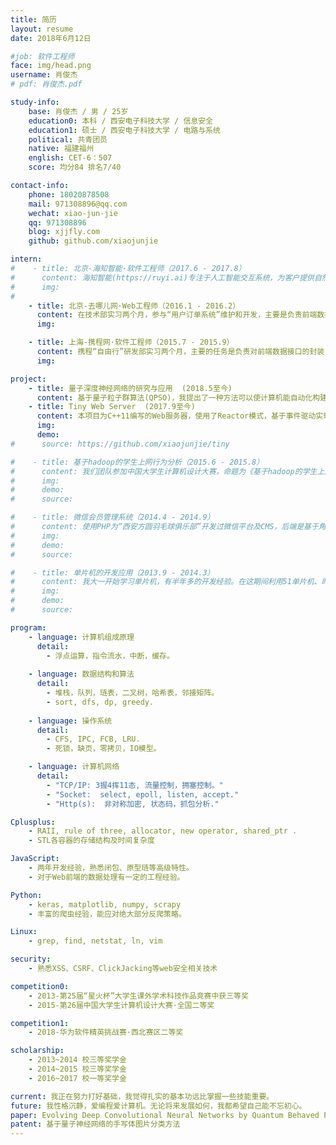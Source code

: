 ```yaml
---
title: 简历
layout: resume
date: 2018年6月12日

#job: 软件工程师
face: img/head.png
username: 肖俊杰
# pdf: 肖俊杰.pdf

study-info:
    base: 肖俊杰 / 男 / 25岁
    education0: 本科 / 西安电子科技大学 / 信息安全
    education1: 硕士 / 西安电子科技大学 / 电路与系统
    political: 共青团员
    native: 福建福州
    english: CET-6：507
    score: 均分84 排名7/40

contact-info:
    phone: 18020878508
    mail: 971308896@qq.com
    wechat: xiao-jun-jie
    qq: 971308896
    blog: xjjfly.com
    github: github.com/xiaojunjie

intern:
#    - title: 北京-海知智能·软件工程师（2017.6 - 2017.8）
#      content: 海知智能(https://ruyi.ai)专注于人工智能交互系统，为客户提供自然语言理解和开放知识图谱的技术接口。我负责数据的爬取、清洗、入库工作，对各种反爬策略有深入的了解，能够处理复杂数据。最后还对爬虫框架进行改进，更好地满足公司的业务需求。
#      img:
#
    - title: 北京-去哪儿网·Web工程师（2016.1 - 2016.2）
      content: 在技术部实习两个月，参与“用户订单系统”维护和开发，主要是负责前端数据处理，用avalon重构前端模块，完成“用户订单系统”的升级。实习期间，我的编程能力能到了很大的提高，能够独立解决一些复杂的web工程问题。
      img:

    - title: 上海-携程网·软件工程师（2015.7 - 2015.9）
      content: 携程“自由行”研发部实习两个月，主要的任务是负责对前端数据接口的封装，基于nodejs的事件驱动模型进行数据处理。这期间我对MVC架构有深入的了解，并学会了团队合作开发和企业级应用的发布、更新及维护。
      img:

project:
    - title: 量子深度神经网络的研究与应用  (2018.5至今)
      content: 基于量子粒子群算法(QPSO)，我提出了一种方法可以使计算机能自动化构建不同的卷积神经网络(CNN)来处理不同的图像分类任务，其中的创新点于全程无需人工经验的干涉，并且充分发挥了量子的不确定性以降低计算代价。
    - title: Tiny Web Server  (2017.9至今)
      content: 本项目为C++11编写的Web服务器，使用了Reactor模式，基于事件驱动实现了线程的异步唤醒，使用状态机解析了get、head请求，可处理静态资源，并实现了异步日志，无任何第三方库。
      img:
      demo:
#      source: https://github.com/xiaojunjie/tiny

#    - title: 基于hadoop的学生上网行为分析（2015.6 - 2015.8）
#      content: 我们团队参加中国大学生计算机设计大赛，命题为《基于hadoop的学生上网行为分析》。我是负责数据可视化创新设计，不拘泥于传统单调的图表，而是采用地图插件，使后端数据动态展现出来。在数据处理上，通过封装前端的数据接口，完美地实现了前后端对接。通过这个项目使我对大量数据的交互处理以及数据可视化有进一步了解。
#      img:
#      demo:
#      source:

#    - title: 微信会员管理系统（2014.4 - 2014.9）
#      content: 使用PHP为“西安方圆羽毛球俱乐部”开发过微信平台及CMS，后端是基于角色的访问控制，定时自动更新比赛安排，通过微信平台向会员推送，后端通过数据统计分析，把报名结果呈现给管理员。系统在传统的MVC架构上提出了改进方案，以微信平台作为视图层，使系统跟微信平台更好地对接，降低系统的耦合度。
#      img:
#      demo:
#      source:

#    - title: 单片机的开发应用（2013.9 - 2014.3）
#      content: 我大一开始学习单片机，有半年多的开发经验。在这期间利用51单片机、时钟芯片、LCD显示屏制做了一个智能电子表，集成温度测控、智能报警等功能。后续我又做了一个“光立方”，用125个LED搭成一个立方体，通过C语言能使立方体呈现许多变化图形。
#      img:
#      demo:
#      source:

program:
    - language: 计算机组成原理
      detail:
        - 浮点运算，指令流水，中断，缓存。
    
    - language: 数据结构和算法
      detail:
        - 堆栈，队列，琏表，二叉树，哈希表，邻接矩阵。
        - sort, dfs, dp, greedy.
    
    - language: 操作系统
      detail:
        - CFS, IPC, FCB, LRU.
        - 死锁，缺页，零拷贝，IO模型。

    - language: 计算机网络
      detail:
        - "TCP/IP: 3握4挥11态, 流量控制，拥塞控制。"
        - "Socket:  select, epoll, listen, accept."
        - "Http(s):  非对称加密, 状态码，抓包分析."

Cplusplus:
    - RAII, rule of three, allocator, new operator, shared_ptr .
    - STL各容器的存储结构及时间复杂度

JavaScript:
    - 两年开发经验，熟悉闭包、原型琏等高级特性。
    - 对于Web前端的数据处理有一定的工程经验。

Python:
    - keras, matplotlib, numpy, scrapy
    - 丰富的爬虫经验，能应对绝大部分反爬策略。

Linux:
    - grep, find, netstat, ln, vim

security:
    - 熟悉XSS、CSRF、ClickJacking等web安全相关技术

competition0:
    - 2013-第25届“星火杯”大学生课外学术科技作品竞赛中获三等奖
    - 2015-第26届中国大学生计算机设计大赛·全国二等奖

competition1:
    - 2018-华为软件精英挑战赛·西北赛区二等奖

scholarship:
    - 2013~2014 校三等奖学金
    - 2014~2015 校三等奖学金
    - 2016~2017 校一等奖学金

current: 我正在努力打好基础，我觉得扎实的基本功远比掌握一些技能重要。
future: 我性格沉静，爱编程爱计算机。无论将来发展如何，我都希望自己能不忘初心。
paper: Evolving Deep Convolutional Neural Networks by Quantum Behaved Particle Swarm Optimization with Binary Encoding for Image Classification, Neurocomputing, submitted.
patent: 基于量子神经网络的手写体图片分类方法
---
```

